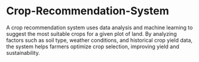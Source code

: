 # Crop-Recommendation-System
A crop recommendation system uses data analysis and machine learning to suggest the most suitable crops for a given plot of land. By analyzing factors such as soil type, weather conditions, and historical crop yield data, the system helps farmers optimize crop selection, improving yield and sustainability.
